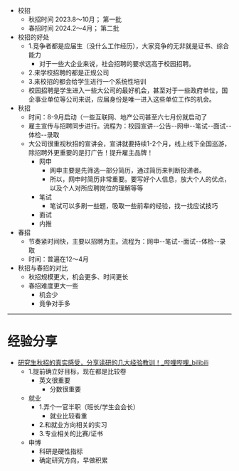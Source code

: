 - 校招
	- 秋招时间 2023.8～10月； 第一批
	- 春招时间 2024.2～4月； 第二批
- 校招的好处
	- 1.竞争者都是应届生（没什么工作经历），大家竞争的无非就是证书、综合能力
		- 对于一些大企业来说，社会招聘的要求远高于校园招聘。
	- 2.来学校招聘的都是正规公司
	- 3.来校招的都会给学生进行一个系统性培训
	- 校园招聘是学生进入一些大公司的最好机会，甚至对于一些政府单位，国企事业单位等公司来说，应届身份是唯一进入这些单位工作的机会。
- 秋招
	- 时间：8-9月启动（一些互联网、地产公司甚至六七月份就启动了
	- 雇主宣传与招聘同步进行。流程为：校园宣讲--公告--网申--笔试--面试--体检--录取
	- 大公司很重视秋招的宣讲会，宣讲就要持续1-2个月，线上线下全国巡游，除招聘外更重要的是打广告！提升雇主品牌！
		- 网申
			- 网申主要是先筛选一部分简历，通过简历来判断投递者。
			- 所以，网申时简历非常重要。要写好个人信息，放大个人的优点，以及个人对所应聘岗位的理解等等
		- 笔试
			- 笔试可以多刷一些题，吸取一些前辈的经验，找一找应试技巧
		- 面试
		- 内推
- 春招
	- 节奏紧时间快，主要以招聘为主。流程为：网申--笔试--面试--体检--录取
	- 时间：普遍在12～4月
- 秋招与春招的对比
	-  秋招规模更大，机会更多、时间更长
	- 春招难度更大一些
		- 机会少
		- 竟争对手多


------
# 经验分享
- [研究生秋招的真实感受，分享读研的几大经验教训！_哔哩哔哩_bilibili](https://www.bilibili.com/video/BV1Kf4y1u7uA/?spm_id_from=333.337.search-card.all.click&vd_source=025a435f75f64171dd9cd96896be80a4)
	- 1.提前确立好目标，现在都是比较卷
		- 英文很重要
			- 分数很重要
	- 就业
		- 1.弄个一官半职（班长/学生会会长）
			- 就业比较看重
		- 2.和就业方向相关的实习
		- 3.专业相关的比赛/证书
	- 申博
		- 科研是硬性指标
		- 确定研究方向，早做积累
		  